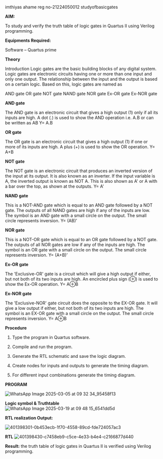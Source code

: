 imthiyas ahame
reg no-21224050012
studyofbasicgates

**AIM:** 

To study and verify the truth table of logic gates in Quartus II using Verilog programming.

**Equipments Required:**

Software – Quartus prime 

**Theory**

Introduction Logic gates are the basic building blocks of any digital system. Logic gates are electronic circuits having one or more than one input and only one output. The relationship between the input and the output is based on a certain logic. Based on this, logic gates are named as

AND gate OR gate NOT gate NAND gate NOR gate Ex-OR gate Ex-NOR gate

**AND gate**

The AND gate is an electronic circuit that gives a high output (1) only if all its inputs are high. A dot (.) is used to show the AND operation i.e. A.B or can be written as AB
Y= A.B

**OR gate** 

The OR gate is an electronic circuit that gives a high output (1) if one or more of its inputs are high. A plus (+) is used to show the OR operation.
Y= A+B

**NOT gate**

The NOT gate is an electronic circuit that produces an inverted version of the input at its output. It is also known as an inverter. If the input variable is A, the inverted output is known as NOT A. This is also shown as A' or A with a bar over the top, as shown at the outputs.
Y= A'

**NAND gate**

This is a NOT-AND gate which is equal to an AND gate followed by a NOT gate. The outputs of all NAND gates are high if any of the inputs are low. The symbol is an AND gate with a small circle on the output. The small circle represents inversion.
Y= (AB)’

**NOR gate**

This is a NOT-OR gate which is equal to an OR gate followed by a NOT gate. The outputs of all NOR gates are low if any of the inputs are high. The symbol is an OR gate with a small circle on the output. The small circle represents inversion.
Y= (A+B)’

**Ex-OR gate**

The 'Exclusive-OR' gate is a circuit which will give a high output if either, but not both of its two inputs are high. An encircled plus sign (⊕) is used to show the Ex-OR operation.
Y= A⊕B

**Ex-NOR gate**

The 'Exclusive-NOR' gate circuit does the opposite to the EX-OR gate. It will give a low output if either, but not both of its two inputs are high. The symbol is an EX-OR gate with a small circle on the output. The small circle represents inversion.
Y= A⊕B

**Procedure** 

1.	Type the program in Quartus software.

2.	Compile and run the program.

3.	Generate the RTL schematic and save the logic diagram.

4.	Create nodes for inputs and outputs to generate the timing diagram.

5.	For different input combinations generate the timing diagram.


**PROGRAM**

![WhatsApp Image 2025-03-05 at 09 32 34_95458f13](https://github.com/user-attachments/assets/db4e57c1-f724-46f0-abff-fddfdf3785c1)

**Logic symbol & Truthtable**
![WhatsApp Image 2025-03-19 at 09 48 15_6541dd5d](https://github.com/user-attachments/assets/c4314a8b-c8a8-4415-85cd-d35b6c918ce0)

**RTL realization Output:** 

![401398301-0b453ecb-1f70-4558-89cd-fde724057ac3](https://github.com/user-attachments/assets/bee3a345-0cf5-4fe9-a901-8b611008b1c3)

**RTL**
![401398430-c7458eb9-c5ce-4e33-b4e4-c2166877d440](https://github.com/user-attachments/assets/f274e138-0588-4e4b-8a9d-baecf724c5bf)

**Result:**
the truth table of logic gates in Quartus II is verified using Verilog programming.


